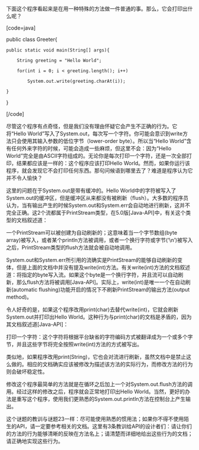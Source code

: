 下面这个程序看起来是在用一种特殊的方法做一件普通的事。那么，它会打印出什么呢？ 
[code=java]
public class Greeter{
    public static void main(String[] args){
        String greeting = "Hello World";
        for(int i = 0; i < greeting.length(); i++)
            System.out.write(greeting.charAt(i));
    }
}
[/code]
尽管这个程序有点奇怪，但是我们没有理由怀疑它会产生不正确的行为。它将“Hello World”写入了System.out，每次写一个字符。你可能会意识到write方法只会使用其输入参数的低位字节（lower-order byte）。所以当“Hello World”含有任何外来字符的时候，可能会造成一些麻烦，但这里不会：因为“Hello World”完全是由ASCII字符组成的。无论你是每次打印一个字符，还是一次全部打印，结果都应该是一样的：这个程序应该打印Hello World。然而，如果你运行该程序，就会发现它不会打印任何东西。那句问候语到哪里去了？难道是程序认为它并不令人愉快？ 
这里的问题在于System.out是带有缓冲的。Hello World中的字符被写入了System.out的缓冲区，但是缓冲区从来都没有被刷新（flush）。大多数的程序员认为，当有输出产生的时候System.out和System.err会自动地进行刷新，这并不完全正确。这2个流都属于PrintStream类型，在5.0版[Java-API]中，有关这个类型的文档叙述道： 
一个PrintStream可以被创建为自动刷新的；这意味着当一个字节数组(byte array)被写入，或者某个println方法被调用，或者一个换行字符或字节(‘\n’)被写入之后，PrintStream类型的flush方法就会被自动地调用。 
System.out和System.err所引用的流确实是PrintStream的能够自动刷新的变体，但是上面的文档中并没有提及write(int)方法。有关write(int)方法的文档叙述道：将指定的byte写入流。如果这个byte是一个换行字符，并且流可以自动刷新，那么flush方法将被调用[Java-API]。实际上，write(int)是唯一一个在自动刷新(automatic flushing)功能开启的情况下不刷新PrintStream的输出方法(output method)。 
令人好奇的是，如果这个程序改用print(char)去替代write(int)，它就会刷新System.out并打印出Hello World。这种行为与print(char)的文档是矛盾的，因为其文档叙述道[Java-API]： 
打印一个字符：这个字符将根据平台缺省的字符编码方式被翻译成为一个或多个字节，并且这些字节将完全按照write(int)方法的方式被写出。 
类似地，如果程序改用print(String)，它也会对流进行刷新，虽然文档中是禁止这么做的。相应的文档确实应该被修改为描述该方法的实际行为，而修改方法的行为则会破坏稳定性。 
修改这个程序最简单的方法就是在循环之后加上一个对System.out.flush方法的调用。经过这样的修改之后，程序就会正常地打印出Hello World。当然，更好的办法是重写这个程序，使用我们更熟悉的System.out.println方法在控制台上产生输出。 
这个谜题的教训与谜题23一样：尽可能使用熟悉的惯用法；如果你不得不使用陌生的API，请一定要参考相关的文档。这里有3条教训给API的设计者们：请让你们的方法的行为能够清晰的反映在方法名上；请清楚而详细地给出这些行为的文档；请正确地实现这些行为。